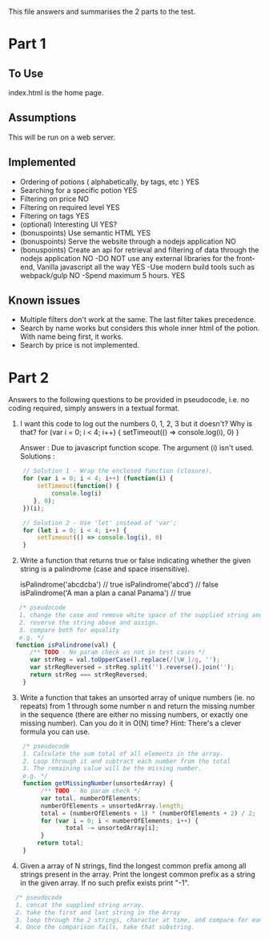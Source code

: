 This file answers and summarises the 2 parts to the test.

# Part 1

## To Use
index.html is the home page.

## Assumptions
This will be run on a web server.

## Implemented
- Ordering of potions ( alphabetically, by tags, etc ) YES
- Searching for a specific potion YES
- Filtering on price NO
- Filtering on required level YES
- Filtering on tags YES
- (optional) Interesting UI YES?
- (bonuspoints) Use semantic HTML YES
- (bonuspoints) Serve the website through a nodejs application NO
- (bonuspoints) Create an api for retrieval and filtering of data through the nodejs application NO
-DO NOT use any external libraries for the front-end, Vanilla javascript all the way YES
-Use modern build tools such as webpack/gulp NO
-Spend maximum 5 hours. YES

## Known issues
- Multiple filters don't work at the same.  The last filter takes precedence.
- Search by name works but considers this whole inner html of the potion.  With name being first, it works.
- Search by price is not implemented.



# Part 2

Answers to the following questions to be provided in pseudocode, i.e. no coding required, simply answers in a textual format.

1) I want this code to log out the numbers 0, 1, 2, 3 but it doesn't? Why is that?
    for (var i = 0; i < 4; i++) {
        setTimeout(() => console.log(i), 0)
    }

    Answer : Due to javascript function scope.  The argument (i) isn't used.  Solutions :
```javascript
    // Solution 1 - Wrap the enclosed function (closure).
    for (var i = 0; i < 4; i++) (function(i) {
        setTimeout(function() {
            console.log(i)
       }, 0);
    })(i);

    // Solution 2 - Use 'let' instead of 'var';
    for (let i = 0; i < 4; i++) {
        setTimeout(() => console.log(i), 0)
    }
```

2) Write a function that returns true or false indicating whether the given string is a palindrome (case and space insensitive).

    isPalindrome('abcdcba')                         // true
    isPalindrome('abcd')                            // false
    isPalindrome('A man a plan a canal Panama')     // true

```javascript
   /* pseudocode
   1. change the case and remove white space of the supplied string and assign.
   2. reverse the string above and assign.
   3. compare both for equality
   e.g. */
  function isPalindrome(val) {
      /** TODO - No param check as not in test cases */
      var strReg = val.toUpperCase().replace(/[\W_]/g, '');
      var strRegReversed = strReg.split('').reverse().join('');
      return strReg === strRegReversed;
    }
```
3) Write a function that takes an unsorted array of unique numbers (ie. no repeats) from 1 through some number n and return the missing number in the sequence (there are either no missing numbers, or exactly one missing number). Can you do it in O(N) time? Hint: There's a clever formula you can use.

```javascript
    /* pseudocode
    1. Calculate the sum total of all elements in the array.
    2. Loop through it and subtract each number from the total
    3. The remaining value will be the missing number.
    e.g. */
    function getMissingNumber(unsortedArray) {
         /** TODO - No param check */
         var total, numberOfElements;
         numberOfElements = unsortedArray.length;
         total = (numberOfElements + 1) * (numberOfElements + 2) / 2;
         for (var i = 0; i < numberOfElements; i++) {
                total -= unsortedArray[i];
         }
        return total;
    }
```

4) Given a array of N strings, find the longest common prefix among all strings present in the array. Print the longest common prefix as a string in the given array. If no such prefix exists print "-1".
```javascript
  /* pseudocode
  1. concat the supplied string array.
  2. take the first and last string in the Array
  3. loop through the 2 strings, character at time, and compare for each other for equality.
  4. Once the comparison fails, take that substring.
```
